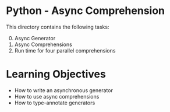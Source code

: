 # Python - Async Comprehension
This directory contains the following tasks:

0. Async Generator
1. Async Comprehensions
2. Run time for four parallel comprehensions

# Learning Objectives

* How to write an asynchronous generator
* How to use async comprehensions
* How to type-annotate generators
